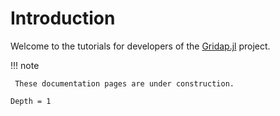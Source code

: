 # Introduction

Welcome to the tutorials for developers of the [Gridap.jl](https://github.com/gridap/Gridap.jl) project.

!!! note

     These documentation pages are under construction.


```@contents
Depth = 1
```
